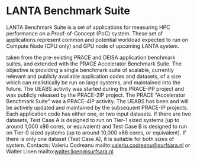 # LANTA Benchmark Suite

LANTA Benchmark Suite is a set of applications for measuring HPC performance on a Proof-of-Concept (PoC) system. These set of applications represent common and potential workload expected to run on Compute Node (CPU only) and GPU node of upcoming LANTA system.



taken from the pre-existing PRACE and DEISA application benchmark suites, and extended with the PRACE Accelerator Benchmark Suite. The objective is providing a single benchmark suite of scalable, currently relevant and publicly available application codes and datasets, of a size which can realistically be run on large systems, and maintained into the future.
The UEABS activity was started during the PRACE-PP project and was publicly released by the PRACE-2IP project.
The PRACE "Accelerator Benchmark Suite" was a PRACE-4IP activity.
The UEABS has been and will be actively updated and maintained by the subsequent PRACE-IP projects.
Each application code has either one, or two input datasets. If there are two datasets, Test Case A is designed to run on Tier-1 sized systems (up to around 1,000 x86 cores, or equivalent) and Test Case B is designed to run on Tier-0 sized systems (up to around 10,000 x86 cores, or equivalent). If there is only one dataset (Test Case A), it is suitable for both sizes of system.
Contacts: Valeriu Codreanu mailto:valeriu.codreanu@surfsara.nl or Walter Lioen mailto:walter.lioen@surfsara.nl
